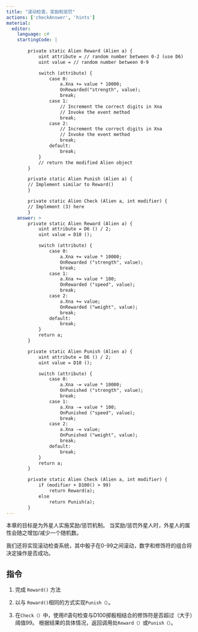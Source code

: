 ```yaml
---
title: "滚动检查，奖励和惩罚"
actions: ['checkAnswer', 'hints']
material: 
  editor:
    language: c#
    startingCode: | 
    
        private static Alien Reward (Alien a) {
            uint attribute = // random number between 0-2 (use D6)
            uint value = // random number between 0-9

            switch (attribute) {
                case 0:
                    a.Xna += value * 10000; 
                    OnRewarded("strength", value); 
                    break; 
                case 1: 
                    // Increment the correct digits in Xna
                    // Invoke the event method
                    break; 
                case 2: 
                    // Increment the correct digits in Xna
                    // Invoke the event method
                    break; 
                default: 
                    break; 
            }
            // return the modified Alien object
        }

        private static Alien Punish (Alien a) {
        // Implement similar to Reward()
        }

        private static Alien Check (Alien a, int modifier) {
        // Implement (3) here
        }
    answer: > 
        private static Alien Reward (Alien a) {
            uint attribute = D6 () / 2; 
            uint value = D10 ();  

            switch (attribute) {
                case 0:
                    a.Xna += value * 10000; 
                    OnRewarded ("strength", value); 
                    break; 
                case 1: 
                    a.Xna += value * 100; 
                    OnRewarded ("speed", value); 
                    break; 
                case 2: 
                    a.Xna += value; 
                    OnRewarded ("weight", value); 
                    break; 
                default: 
                    break; 
            }
            return a; 
        }

        private static Alien Punish (Alien a) {
            uint attribute = D6 () / 2; 
            uint value = D10 (); 

            switch (attribute) {
                case 0:
                    a.Xna -= value * 10000; 
                    OnPunished ("strength", value); 
                    break; 
                case 1: 
                    a.Xna -= value * 100; 
                    OnPunished ("speed", value); 
                    break; 
                case 2: 
                    a.Xna -= value; 
                    OnPunished ("weight", value); 
                    break; 
                default: 
                    break; 
            }
            return a; 
        }

        private static Alien Check (Alien a, int modifier) {
            if (modifier + D100() > 99)
                return Reward(a); 
            else 
                return Punish(a); 
        }
---
```


本章的目标是为外星人实施奖励/惩罚机制。 当奖励/惩罚外星人时，外星人的属性会随之增加/减少一个随机数。

我们还将实现滚动检查系统，其中骰子在0-99之间滚动，数字和修饰符的组合将决定操作是否成功。

## 指令

1. 完成 `Reward()` 方法

2. 以与 `Reward()`相同的方式实现`Punish（）`。

3. 在`Check（）`中，使用if语句检查与D100掷骰相结合的修饰符是否超过（大于）阈值99。
    根据结果的具体情况，返回调用处`Reward（）`或`Punish（）`。

